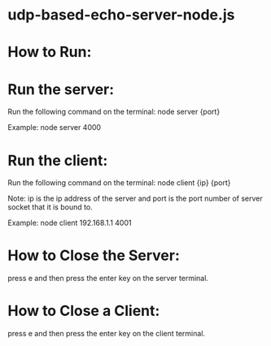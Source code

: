 # udp-based-echo-server-node.js

# How to Run:

# Run the server:
Run the following command on the terminal:
node server {port}

Example:
node server 4000

# Run the client:
Run the following command on the terminal:
node client {ip} {port}

Note: ip is the ip address of the server and port is the port number of server socket that it is bound to.

Example:
node client 192.168.1.1 4001


# How to Close the Server:
press e and then press the enter key on the server terminal.

# How to Close a Client:
press e and then press the enter key on the client terminal.
